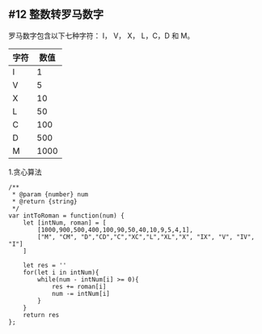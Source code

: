 ## #12 整数转罗马数字
罗马数字包含以下七种字符： I， V， X， L，C，D 和 M。

|字符| 数值|
|--|--|
|I       |      1|
|V       |      5|
|X      |       10|
|L       |      50|
|C     |        100|
|D       |      500|
|M       |      1000|

1.贪心算法
```
/**
 * @param {number} num
 * @return {string}
 */
var intToRoman = function(num) {
    let [intNum, roman] = [
        [1000,900,500,400,100,90,50,40,10,9,5,4,1],
        ["M", "CM", "D","CD","C","XC","L","XL","X", "IX", "V", "IV", "I"]
    ]

    let res = ''
    for(let i in intNum){
        while(num - intNum[i] >= 0){
            res += roman[i]
            num -= intNum[i] 
        }
    }
    return res
};
```
